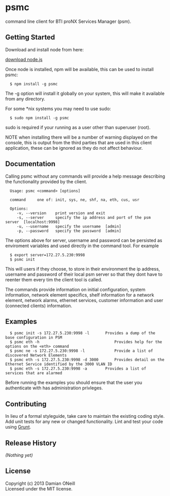 # psmc

command line client for BTI proNX Services Manager (psm).

## Getting Started
Download and install node from here:

<a href="http://nodejs.org/download/" target="_blank">download node.js</a>

Once node is installed, npm will be available, this can be used to install psmc:

      $ npm install -g psmc

The -g option will install it globally on your system, this will make it available from any directory.

For some *nix systems you may need to use sudo:

      $ sudo npm install -g psmc

sudo is required if your running as a user other than superuser (root).

NOTE when installing there will be a number of warning displayed on the console, this is output from the third parties that are used in this client application, these can be ignored as they do not affect behaviour. 

## Documentation
Calling psmc without any commands will provide a help message describing the functionality provided by the client.


      Usage: psmc <command> [options]

      command     one of: init, sys, ne, shf, na, eth, cus, usr

      Options:
         -v, --version    print version and exit
         -s, --server     specify the ip address and port of the psm server  [localhost:9998]
         -u, --username   specify the username  [admin]
         -p, --password   specify the password  [admin]

The options above for server, username and password can be persisted as enviroment variables and used directly in the command tool. For example

      $ export server=172.27.5.230:9998
      $ psmc init

This will users if they choose, to store in their environment the ip address, username and password of their local psm server so that they dont have to reenter them every tim the client tool is called. 

The commands provide information on initial configuration, system information, network element specifics, shelf information for a network element, network alarms, ethernet services, customer information and user (connected clients) information. 

## Examples
      $ psmc init -s 172.27.5.230:9998 -l		Provides a dump of the base configuration in PSM
      $ psmc eth -h					                Provides help for the options on the <eth> command
      $ psmc ne -s 172.27.5.230:9998 -l			    Provide a list of discovered Network Elements
      $ psmc eth -s 172.27.5.230:9998 -d 3000		Provides detail on the Ethernet Service identified by the 3000 VLAN ID
      $ psmc eth -s 172.27.5.230:9998 -a		Provides a list of services that are alarmed

Before running the examples you should ensure that the user you authenticate with has administration privleges. 

## Contributing
In lieu of a formal styleguide, take care to maintain the existing coding style. Add unit tests for any new or changed functionality. Lint and test your code using [Grunt](http://gruntjs.com/).

## Release History
_(Nothing yet)_

## License
Copyright (c) 2013 Damian ONeill  
Licensed under the MIT license.
